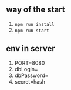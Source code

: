 ## way of the start
1. `npm run install`
1. `npm run start`

## env in server

1. PORT=8080
1. dbLogin=
1. dbPassword=
1. secret=hash